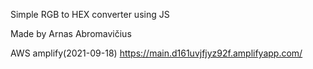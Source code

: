 Simple RGB to HEX converter using JS

Made by Arnas Abromavičius

AWS amplify(2021-09-18)
https://main.d161uvjfjyz92f.amplifyapp.com/
